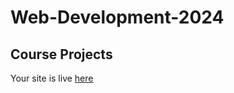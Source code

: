 # Web-Development-2024
## Course Projects

<p>Your site is live <a href="https://mkonemo.github.io/Web-Development-2024/index.html">here </a>